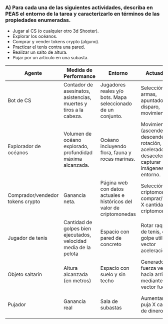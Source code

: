 ### A) Para cada una de las siguientes actividades, describa en PEAS el entorno de la tarea y caracterizarlo en términos de las propiedades enumeradas.

- Jugar al CS (o cualquier otro 3d Shooter).
- Explorar los océanos.
- Comprar y vender tokens crypto (alguno).
- Practicar el tenis contra una pared.
- Realizar un salto de altura.
- Pujar por un artículo en una subasta.

| Agente | Medida de Performance | Entorno | Actuadores | Sensores |
| --- | --- | --- | --- | --- |
| Bot de CS | Contador de asesinatos, asistencias, muertes y tiros a la cabeza. | Jugadores reales y/o bots. Mapa seleccionado de un conjunto. | Selección de armas, apuntado, disparo, movimiento. | Cámara virtual, sensor de audio virtual. |
| Explorador de océanos | Volumen de océano explorado, profundidad máxima alcanzada. | Océano incluyendo flora, fauna y rocas marinas. | Movimiento (ascendente, descendente, rotación, acelerador, desacelerador), capturar imágenes del entorno. | Giroscopio, medidor de profundidad, GPS. |
| Comprador/vendedor tokens crypto | Ganancia neta. |Página web con datos actuales e históricos del valor de criptomonedas | Selección de criptomoneda, comprar/vender X cantidad de la criptomoneda. | Lectura de datos sobre criptomonedas. | 
| Jugador de tenis | Cantidad de golpes bien ejecutados, velocidad media de la pelota | Espacio con pared de concreto | Rotar raqueta de tenis, dar golpe utilizando vector aceleración | Sensor de visión espacial |
| Objeto saltarín | Altura alcanzada (en metros) | Espacio con suelo y sin techo | Generador de fuerza vertical hacia arriba mediante vector fuerza  | Medidor de altura |
| Pujador | Ganancia real | Sala de subastas | Aumentar la puja X cantidad de dinero | Reconocimiento de la puja actual junto a su pujador |
